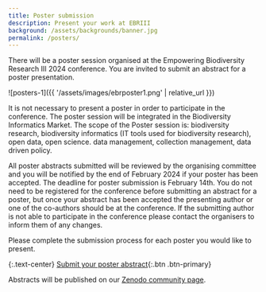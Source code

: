 ```yaml
---
title: Poster submission
description: Present your work at EBRIII
background: /assets/backgrounds/banner.jpg
permalink: /posters/
---
```


There will be a poster session organised at the Empowering Biodiversity Research III 2024 conference. You are invited to submit an abstract for a poster presentation. 

![posters-1]({{ '/assets/images/ebrposter1.png' | relative_url }})

It is not necessary to present a poster in order to participate in the conference. The poster session will be integrated in the Biodiversity Informatics Market. The scope of the Poster session is: biodiversity research, biodiversity informatics (IT tools used for biodiversity research), open data, open science. data management, collection management, data driven policy.

All poster abstracts submitted will be reviewed by the organising committee and you will be notified by the end of February 2024 if your poster has been accepted. The deadline for poster submission is February 14th.
You do not need to be registered for the conference before submitting an abstract for a poster, but once your abstract has been accepted the presenting author or one of the co-authors should be at the conference.
If the submitting author is not able to participate in the conference please contact the organisers to inform them of any changes. 

Please complete the submission process for each poster you would like to present.

{:.text-center}
[Submit your poster abstract](https://forms.gle/v4H9UHLpRMUAU4Y26){:.btn .btn-primary}

Abstracts will be published on our [Zenodo community page](https://zenodo.org/communities/empoweringbiodiversityresearch).
